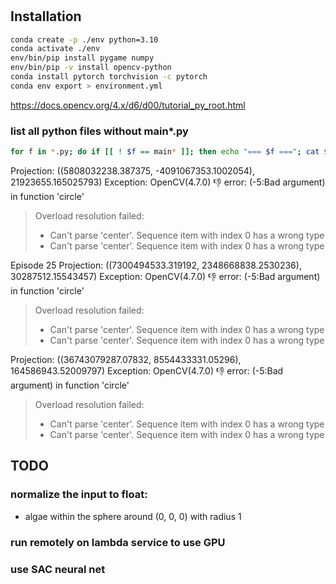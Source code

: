 #


## Installation

```bash
conda create -p ./env python=3.10
conda activate ./env
env/bin/pip install pygame numpy
env/bin/pip -v install opencv-python
conda install pytorch torchvision -c pytorch
conda env export > environment.yml
```


https://docs.opencv.org/4.x/d6/d00/tutorial_py_root.html

### list all python files without main*.py

```bash
for f in *.py; do if [[ ! $f == main* ]]; then echo "=== $f ==="; cat $f; fi; done > result.txt
```

Projection: ((5808032238.387375, -4091067353.1002054), 21923655.165025793)
Exception: OpenCV(4.7.0) :-1: error: (-5:Bad argument) in function 'circle'
> Overload resolution failed:
>  - Can't parse 'center'. Sequence item with index 0 has a wrong type
>  - Can't parse 'center'. Sequence item with index 0 has a wrong type

Episode 25
Projection: ((7300494533.319192, 2348668838.2530236), 30287512.15543457)
Exception: OpenCV(4.7.0) :-1: error: (-5:Bad argument) in function 'circle'
> Overload resolution failed:
>  - Can't parse 'center'. Sequence item with index 0 has a wrong type
>  - Can't parse 'center'. Sequence item with index 0 has a wrong type

Projection: ((36743079287.07832, 8554433331.05296), 164586943.52009797)
Exception: OpenCV(4.7.0) :-1: error: (-5:Bad argument) in function 'circle'
> Overload resolution failed:
>  - Can't parse 'center'. Sequence item with index 0 has a wrong type
>  - Can't parse 'center'. Sequence item with index 0 has a wrong type

## TODO

### normalize the input to float:

- algae within the sphere around (0, 0, 0) with radius 1


### run remotely on lambda service to use GPU


### use SAC neural net
